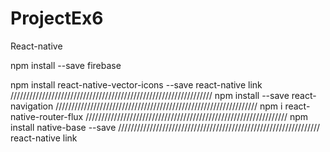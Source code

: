 # ProjectEx6
React-native

npm install --save firebase

npm install react-native-vector-icons --save
react-native link
////////////////////////////////////////////////////////////////
npm install --save react-navigation
////////////////////////////////////////////////////////////////
npm i react-native-router-flux
////////////////////////////////////////////////////////////////
npm install native-base --save
////////////////////////////////////////////////////////////////
react-native link
